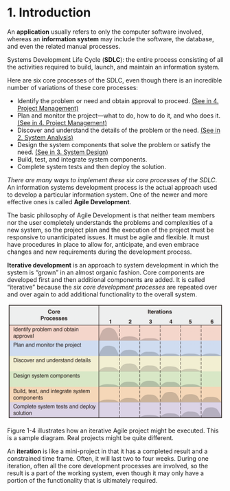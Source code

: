 # 1. Introduction

An **application** usually refers to only the computer software involved, whereas an **information system** may include the software, the database, and even the related manual processes.

Systems Development Life Cycle \(**SDLC**\): the entire process consisting of all the activities required to build, launch, and maintain an information system.

Here are six core processes of the SDLC, even though there is an incredible number of variations of these core processes:

* Identify the problem or need and obtain approval to proceed. [\(See in 4. Project Management\)](4.-project-management.md)
* Plan and monitor the project—what to do, how to do it, and who does it. [\(See in 4. Project Management\)](4.-project-management.md)
* Discover and understand the details of the problem or the need. [\(See in 2. System Analysis\)](2.-systems-analysis-activities.md)
* Design the system components that solve the problem or satisfy the need. [\(See in 3. System Design\)](3.-system-design-activities.md)
* Build, test, and integrate system components.
* Complete system tests and then deploy the solution.

_There are many ways to implement these six core processes of the SDLC_. An information systems development process is the actual approach used to develop a particular information system. One of the newer and more effective ones is called **Agile Development**.

The basic philosophy of Agile Development is that neither team members nor the user completely understands the problems and complexities of a new system, so the project plan and the execution of the project must be responsive to unanticipated issues. It must be agile and flexible. It must have procedures in place to allow for, anticipate, and even embrace changes and new requirements during the development process.

**Iterative development** is an approach to system development in which the system is “grown” in an almost organic fashion. Core components are developed first and then additional components are added. It is called “iterative” because the _six core development processes_ are repeated over and over again to add additional functionality to the overall system.

![](../.gitbook/assets/screen-shot-2018-06-10-at-19.28.55.png)

Figure 1-4 illustrates how an iterative Agile project might be executed. This
 is a sample diagram. Real projects might be quite different.

An **iteration** is like a mini-project in that it has a completed result and a constrained time frame. Often, it will last two to four weeks. During one iteration, often all the core development processes are involved, so the result is a part of the working system, even though it may only have a portion of the functionality that is ultimately required.

